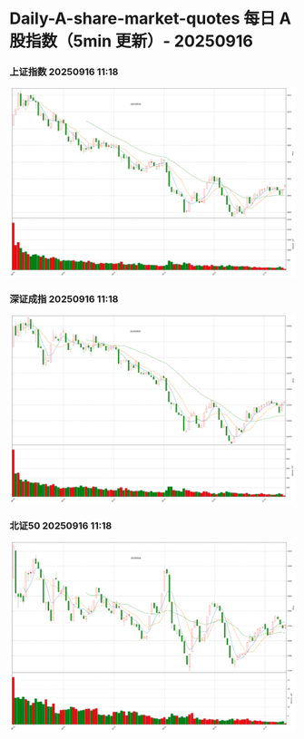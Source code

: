 
# Daily-A-share-market-quotes 每日 A 股指数（5min 更新）- 20250916

### 上证指数 20250916 11:18
![](./fig/2025/9/20250916-sh000001.png)

### 深证成指 20250916 11:18
![](./fig/2025/9/20250916-sz399001.png)

### 北证50 20250916 11:18
![](./fig/2025/9/20250916-bj899050.png)
